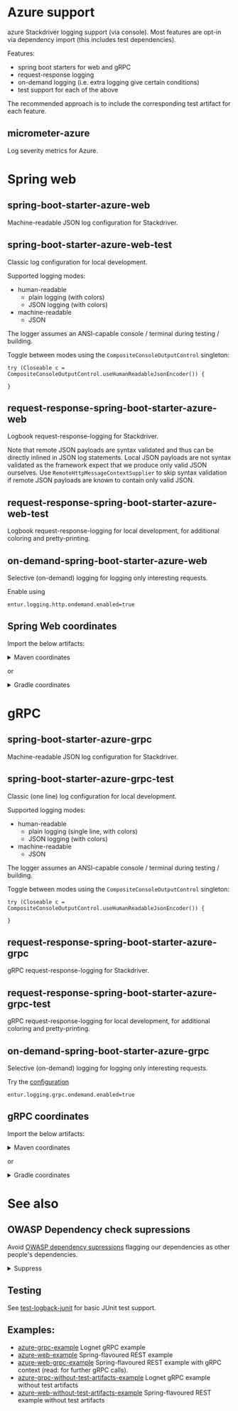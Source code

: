 # Azure support
azure Stackdriver logging support (via console). Most features are opt-in via dependency import (this includes test dependencies).

Features:

 * spring boot starters for web and gRPC
 * request-response logging
 * on-demand logging (i.e. extra logging give certain conditions)
 * test support for each of the above

The recommended approach is to include the corresponding test artifact for each feature.

## micrometer-azure
Log severity metrics for Azure.

# Spring web
## spring-boot-starter-azure-web
Machine-readable JSON log configuration for Stackdriver.

## spring-boot-starter-azure-web-test
Classic log configuration for local development.

Supported logging modes:

 * human-readable
   * plain logging (with colors)
   * JSON logging (with colors)
 * machine-readable
   * JSON

The logger assumes an ANSI-capable console / terminal during testing / building.

Toggle between modes using the `CompositeConsoleOutputControl` singleton:

```
try (Closeable c = CompositeConsoleOutputControl.useHumanReadableJsonEncoder()) {

}
```

## request-response-spring-boot-starter-azure-web
Logbook request-response-logging for Stackdriver.

Note that remote JSON payloads are syntax validated and thus can be directly inlined in JSON log statements. 
Local JSON payloads are not syntax validated as the framework expect that we produce only valid JSON ourselves.
Use `RemoteHttpMessageContextSupplier` to skip syntax validation if remote JSON payloads are known to contain only valid JSON.

## request-response-spring-boot-starter-azure-web-test
Logbook request-response-logging for local development, for additional coloring and pretty-printing.

## on-demand-spring-boot-starter-azure-web
Selective (on-demand) logging for logging only interesting requests.

Enable using
```
entur.logging.http.ondemand.enabled=true
```

## Spring Web coordinates
Import the below artifacts:

<details>
  <summary>Maven coordinates</summary>

Add

```xml
<cloud-logging.version>2.0.x</cloud-logging>
```

and

```xml
<dependency>
    <groupId>no.entur.logging.cloud</groupId>
    <artifactId>spring-boot-starter-azure-web</artifactId>
    <version>${cloud-logging.version}</version>
</dependency>
<dependency>
    <groupId>no.entur.logging.cloud</groupId>
    <artifactId>spring-boot-starter-azure-web-test</artifactId>
    <version>${cloud-logging.version}</version>
    <scope>test</scope>
</dependency>
<!-- request-response support -->
<dependency>
    <groupId>no.entur.logging.cloud</groupId>
    <artifactId>request-response-spring-boot-starter-azure-web</artifactId>
    <version>${cloud-logging.version}</version>
</dependency>
<dependency>
    <groupId>no.entur.logging.cloud</groupId>
    <artifactId>request-response-spring-boot-starter-azure-web-test</artifactId>
    <version>${cloud-logging.version}</version>
    <scope>test</scope>
</dependency>
<!-- on-demand logging support -->
<dependency>
    <groupId>no.entur.logging.cloud</groupId>
    <artifactId>on-demand-spring-boot-starter-web</artifactId>
    <version>${cloud-logging.version}</version>
    <scope>test</scope>
</dependency>
<!-- metrics -->
<dependency>
    <groupId>no.entur.logging.cloud</groupId>
    <artifactId>micrometer-azure</artifactId>
    <version>${cloud-logging.version}</version>
</dependency>
<!-- additional log levels -->
<dependency>
  <groupId>no.entur.logging.cloud</groupId>
  <artifactId>api</artifactId>
  <version>${cloud-logging.version}</version>
</dependency>
```

</details>

or

<details>
  <summary>Gradle coordinates</summary>

For

```groovy
ext {
   cloudLoggingVersion = '2.0.x'
}
```

add

```groovy
implementation("no.entur.logging.cloud:spring-boot-starter-azure-web:${cloudLoggingVersion}")
testImplementation("no.entur.logging.cloud:spring-boot-starter-azure-web-test:${cloudLoggingVersion}")
// request response logging support
implementation("no.entur.logging.cloud:request-response-spring-boot-starter-azure-web:${cloudLoggingVersion}")
testImplementation("no.entur.logging.cloud:request-response-spring-boot-starter-azure-web-test:${cloudLoggingVersion}")
// on-demand logging support
implementation("no.entur.logging.cloud:on-demand-spring-boot-starter-web:${cloudLoggingVersion}")
// metrics
implementation("no.entur.logging.cloud:micrometer-azure:${cloudLoggingVersion}")
// logger with additional log levels
implementation("no.entur.logging.cloud:api:${cloudLoggingVersion}")


```

</details>

# gRPC

## spring-boot-starter-azure-grpc
Machine-readable JSON log configuration for Stackdriver.

## spring-boot-starter-azure-grpc-test
Classic (one line) log configuration for local development.

Supported logging modes:

* human-readable
   * plain logging (single line, with colors)
   * JSON logging (with colors)
* machine-readable
   * JSON

The logger assumes an ANSI-capable console / terminal during testing / building.

Toggle between modes using the `CompositeConsoleOutputControl` singleton:

```
try (Closeable c = CompositeConsoleOutputControl.useHumanReadableJsonEncoder()) {

}
```

## request-response-spring-boot-starter-azure-grpc
gRPC request-response-logging for Stackdriver.

## request-response-spring-boot-starter-azure-grpc-test
gRPC request-response-logging for local development, for additional coloring and pretty-printing.

## on-demand-spring-boot-starter-azure-grpc
Selective (on-demand) logging for logging only interesting requests.

Try the [configuration](on-demand-spring-boot-starter-azure-grpc/src/main/java/no/entur/logging/cloud/azure/spring/grpc/lognet/properties/OndemandProperties.java)
```
entur.logging.grpc.ondemand.enabled=true
```

## gRPC coordinates
Import the below artifacts:

<details>
  <summary>Maven coordinates</summary>

Add

```xml
<cloud-logging.version>2.0.x</cloud-logging>
```

and

```xml
<dependency>
    <groupId>no.entur.logging.cloud</groupId>
    <artifactId>spring-boot-starter-azure-grpc</artifactId>
    <version>${cloud-logging.version}</version>
</dependency>
<dependency>
    <groupId>no.entur.logging.cloud</groupId>
    <artifactId>spring-boot-starter-azure-grpc-test</artifactId>
    <version>${cloud-logging.version}</version>
    <scope>test</scope>
</dependency>
<!-- request-response logging -->
<dependency>
    <groupId>no.entur.logging.cloud</groupId>
    <artifactId>request-response-spring-boot-starter-azure-grpc</artifactId>
    <version>${cloud-logging.version}</version>
</dependency>
<dependency>
    <groupId>no.entur.logging.cloud</groupId>
    <artifactId>request-response-spring-boot-starter-azure-grpc-test</artifactId>
    <version>${cloud-logging.version}</version>
    <scope>test</scope>
</dependency>
<!-- on-demand logging -->
<dependency>
    <groupId>no.entur.logging.cloud</groupId>
    <artifactId>on-demand-spring-boot-starter-grpc</artifactId>
    <version>${cloud-logging.version}</version>
    <scope>test</scope>
</dependency>
<!-- metrics -->
<dependency>
    <groupId>no.entur.logging.cloud</groupId>
    <artifactId>micrometer-azure</artifactId>
    <version>${cloud-logging.version}</version>
</dependency>
<!-- logger with additional log levels -->
<dependency>
    <groupId>no.entur.logging.cloud</groupId>
    <artifactId>api</artifactId>
    <version>${cloud-logging.version}</version>
</dependency>
<!-- MDC support -->
<dependency>
    <groupId>no.entur.logging.cloud</groupId>
    <artifactId>mdc-context-grpc-netty</artifactId>
    <version>${cloud-logging.version}</version>
</dependency>
<!-- Correlation id + various interceptors -->
<dependency>
    <groupId>no.entur.logging.cloud</groupId>
    <artifactId>correlation-id-trace-grpc-netty</artifactId>
    <version>${cloud-logging.version}</version>
</dependency>
<dependency>
    <groupId>no.entur.logging.cloud</groupId>
    <artifactId>correlation-id-trace-spring-boot-grpc</artifactId>
    <version>${cloud-logging.version}</version>
</dependency>
```

</details>

or

<details>
  <summary>Gradle coordinates</summary>

For

```groovy
ext {
   cloudLoggingVersion = '2.0.x'
}
```

add

```groovy
implementation("no.entur.logging.cloud:spring-boot-starter-azure-grpc:${cloudLoggingVersion}")
testImplementation("no.entur.logging.cloud:spring-boot-starter-azure-grpc-test:${cloudLoggingVersion}")
// requst-response logging
implementation("no.entur.logging.cloud:request-response-spring-boot-starter-azure-grpc:${cloudLoggingVersion}")
testImplementation("no.entur.logging.cloud:request-response-spring-boot-starter-azure-grpc-test:${cloudLoggingVersion}")
// on-demand logging support
implementation("no.entur.logging.cloud:on-demand-spring-boot-starter-grpc:${cloudLoggingVersion}")
// metrics
implementation("no.entur.logging.cloud:micrometer-azure:${cloudLoggingVersion}")
// logger with additional log levels
implementation("no.entur.logging.cloud:api:${cloudLoggingVersion}")
// MDC support
implementation project(':trace:mdc-context-grpc-netty')
// Correlation id + various interceptors
implementation project(':trace:server:correlation-id-trace-grpc-netty')
implementation project(':trace:server:correlation-id-trace-spring-boot-grpc')

```

</details>

# See also

## OWASP Dependency check supressions
Avoid [OWASP dependency supressions](dependencycheck-root-suppression.xml) flagging our dependencies as other people's dependencies.

<details>
  <summary>Suppress</summary>
  
```xml
 
    <suppress>
        <packageUrl regex="true">^pkg:maven/no\.entur\.logging\.cloud\/[a-z\.\-]*@.*$</packageUrl>
        <cpe>cpe:/a:grpc:grpc</cpe>
    </suppress>
    <suppress>
        <packageUrl regex="true">^pkg:maven/no\.entur\.abt\/[a-z\.\-]*@.*$</packageUrl>
        <cpe>cpe:/a:grpc:grpc</cpe>
    </suppress>
    <suppress>
        <cpe>cpe:/a:utils_project:utils</cpe>
    </suppress>
```

</details>

## Testing
See [test-logback-junit](../test/test-logback-junit) for basic JUnit test support.
 
## Examples:

   * [azure-grpc-example](../examples/azure-grpc-example) Lognet gRPC example
   * [azure-web-example](../examples/azure-web-example) Spring-flavoured REST example
   * [azure-web-grpc-example](../examples/azure-web-example) Spring-flavoured REST example with gRPC context (read: for further gRPC calls).
   * [azure-grpc-without-test-artifacts-example](../examples/azure-grpc-without-test-artifacts-example) Lognet gRPC example without test artifacts
   * [azure-web-without-test-artifacts-example](../examples/azure-web-without-test-artifacts-example) Spring-flavoured REST example without test artifacts
